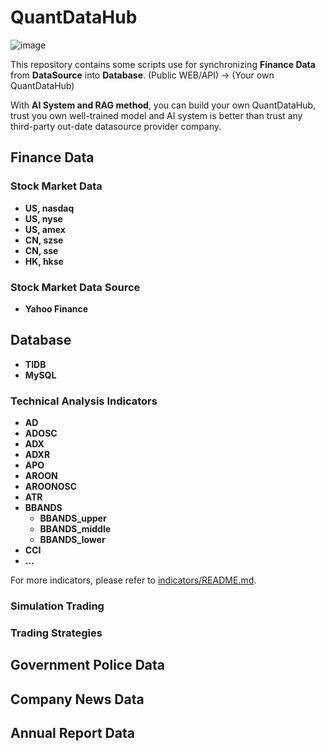 # QuantDataHub

![image](https://github.com/user-attachments/assets/894afb04-b3cd-4a85-a016-b67a7fd171eb)

This repository contains some scripts use for synchronizing **Finance Data** from **DataSource** into **Database**. (Public WEB/API) -> (Your own QuantDataHub)  

With **AI System and RAG method**, you can build your own QuantDataHub, trust you own well-trained model and AI system is better than trust any third-party out-date datasource provider company.

## Finance Data
### Stock Market Data
- **US, nasdaq**
- **US, nyse**
- **US, amex**
- **CN, szse**
- **CN, sse**
- **HK, hkse**
  
### Stock Market Data Source

- **Yahoo Finance**

## Database

- **TIDB**
- **MySQL**

### Technical Analysis Indicators
- **AD**
- **ADOSC**
- **ADX**
- **ADXR**
- **APO**
- **AROON**
- **AROONOSC**
- **ATR**
- **BBANDS**
  - **BBANDS_upper**
  - **BBANDS_middle**
  - **BBANDS_lower**
- **CCI**
- **...**

For more indicators, please refer to [indicators/README.md](indicators/README.md).

### Simulation Trading

### Trading Strategies

## Government Police Data

## Company News Data

## Annual Report Data



